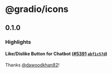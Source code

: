 # @gradio/icons

## 0.1.0

### Highlights

#### Like/Dislike Button for Chatbot ([#5391](https://github.com/gradio-app/gradio/pull/5391) [`abf1c57d`](https://github.com/gradio-app/gradio/commit/abf1c57d7d85de0df233ee3b38aeb38b638477db))

 Thanks [@dawoodkhan82](https://github.com/dawoodkhan82)!